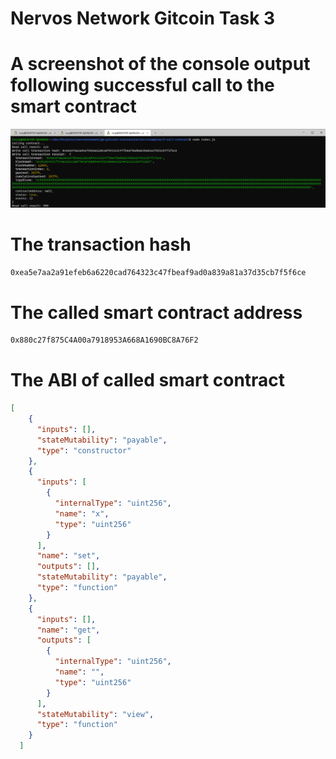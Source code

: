 # Nervos Network Gitcoin Task 3

# A screenshot of the console output following successful call to the smart contract
![call](./call-smart-contract.png)

# The transaction hash
```sh
0xea5e7aa2a91efeb6a6220cad764323c47fbeaf9ad0a839a81a37d35cb7f5f6ce
```

# The called smart contract address
```sh
0x880c27f875C4A00a7918953A668A1690BC8A76F2
```

# The ABI of called smart contract
```json
[
    {
      "inputs": [],
      "stateMutability": "payable",
      "type": "constructor"
    },
    {
      "inputs": [
        {
          "internalType": "uint256",
          "name": "x",
          "type": "uint256"
        }
      ],
      "name": "set",
      "outputs": [],
      "stateMutability": "payable",
      "type": "function"
    },
    {
      "inputs": [],
      "name": "get",
      "outputs": [
        {
          "internalType": "uint256",
          "name": "",
          "type": "uint256"
        }
      ],
      "stateMutability": "view",
      "type": "function"
    }
  ]
```